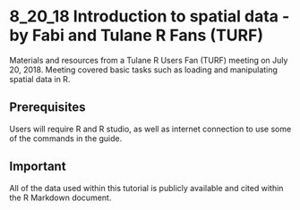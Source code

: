 # 8_20_18 Introduction to spatial data - by Fabi and Tulane R Fans (TURF)

Materials and resources from a Tulane R Users Fan (TURF) meeting on July 20, 2018. 
Meeting covered basic tasks such as loading and manipulating spatial data in R.

## Prerequisites

Users will require R and R studio, as well as internet connection to use some of the commands in the guide.

## Important

All of the data used within this tutorial is publicly available and cited within the R Markdown document. 
